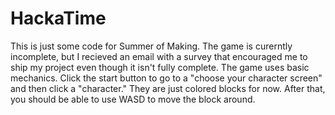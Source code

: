 # HackaTime
This is just some code for Summer of Making. The game is curerntly incomplete, but I recieved an email with a survey that encouraged me to ship my project even though it isn't fully complete. The game uses basic mechanics. Click the start button to go to a "choose your character screen" and then click a "character." They are just colored blocks for now. After that, you should be able to use WASD to move the block around. 
